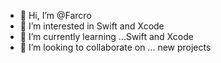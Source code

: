 - 👋 Hi, I’m @Farcro
- 👀 I’m interested in Swift and Xcode 
- 🌱 I’m currently learning ...Swift and Xcode
- 💞️ I’m looking to collaborate on ... new projects


<!---
Farcro/Farcro is a ✨ special ✨ repository because its `README.md` (this file) appears on your GitHub profile.
You can click the Preview link to take a look at your changes.
--->
